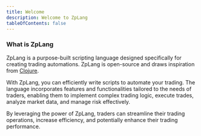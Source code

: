 ```yaml
---
title: Welcome
description: Welcome to ZpLang
tableOfContents: false
---
```


### What is ZpLang

ZpLang is a purpose-built scripting language designed specifically for creating trading automations. ZpLang is open-source and draws inspiration from [Clojure](https://clojure.org/).

With ZpLang, you can efficiently write scripts to automate your trading. The language incorporates features and functionalities tailored to the needs of traders, enabling them to implement complex trading logic, execute trades, analyze market data, and manage risk effectively.

By leveraging the power of ZpLang, traders can streamline their trading operations, increase efficiency, and potentially enhance their trading performance.
